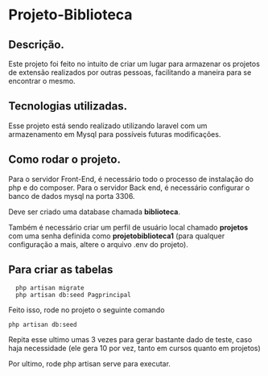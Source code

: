 # Projeto-Biblioteca

## Descrição.

Este projeto foi feito no intuito de criar um lugar para armazenar os projetos de extensão realizados por outras pessoas, facilitando a maneira para se encontrar o mesmo.

## Tecnologias utilizadas.

Esse projeto está sendo realizado utilizando laravel com um armazenamento em Mysql para possíveis futuras modificações.

## Como rodar o projeto.

Para o servidor Front-End, é necessário todo o processo de instalação do php e do composer.
Para o servidor Back end, é necessário configurar o banco de dados mysql na porta 3306. 

Deve ser criado uma database chamada **biblioteca**.

Também é necessário criar um perfil de usuário local chamado **projetos** com uma senha definida como **projetobiblioteca1** (para qualquer configuração a mais, altere o arquivo .env do projeto).


## Para criar as tabelas

```
  php artisan migrate
  php artisan db:seed Pagprincipal
```
Feito isso, rode no projeto o seguinte comando
```
php artisan db:seed 
```
Repita esse ultimo umas 3 vezes para gerar bastante dado de teste, caso haja necessidade (ele gera 10 por vez, tanto em cursos quanto em projetos)

Por ultimo, rode php artisan serve para executar.
